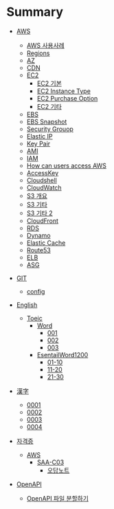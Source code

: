 # Summary

- [AWS]()
    - [AWS 사용사례](./AWS/WhatAWSCanDO.md)
    - [Regions](./AWS/region.md)
    - [AZ](./AWS/AZ.md)
    - [CDN](./AWS/CDN.md)
    - [EC2]()
        - [EC2 기본](./AWS/ec2.md)
        - [EC2 Instance Type](./AWS/ec2_instance_type.md)
        - [EC2 Purchase Option](./AWS/ec2_purchase_option.md)
        - [EC2 기타](./AWS/ec2_etc.md)
    - [EBS](./AWS/EBS.md)
    - [EBS Snapshot](./AWS/EBS_SNAPSHOT.md)
    - [Security Grouop](./AWS/Security_Group.md)
    - [Elastic IP](./AWS/Elastic_IP.md)
    - [Key Pair](./AWS/Key_Pair.md)
    - [AMI](./AWS/AMI.md)
    - [IAM](./AWS/IAM.md)
    - [How can users access AWS ](./AWS/HowUserCanAccess.md)
    - [AccessKey](./AWS/AccessKey.md)
    - [Cloudshell](./AWS/CloudShell.md)
    - [CloudWatch](./AWS/CloudWatch.md)
    - [S3 개요](./AWS/S3.md)
    - [S3 기타](./AWS/S3_02.md)
    - [S3 기타 2](./AWS/S3_03.md)
    - [CloudFront](./AWS/CloudFront.md)
    - [RDS](./AWS/RDS.md)
    - [Dynamo](./AWS/Dynamo.md)
    - [Elastic Cache](./AWS/ElasticCache.md)
    - [Route53](./AWS/Route53.md)
    - [ELB](./AWS/ELB.md)
    - [ASG](./AWS/ASG.md)

- [GIT]()
    - [config](./GIT/config/config.md)

- [English]()
    - [Toeic]()
        - [Word]()
            - [001](./English/Toeic/word001.md)
            - [002](./English/Toeic/word002.md)
            - [003](./English/Toeic/word003.md)
        - [EsentailWord1200]()
            - [01-10](./English/Toeic/EsentailWord1200/001.md)
            - [11-20](./English/Toeic/EsentailWord1200/002.md)
            - [21-30](./English/Toeic/EsentailWord1200/003.md)

- [漢字]()
    - [0001](./Kanji/0001.md)
    - [0002](./Kanji/0002.md)
    - [0003](./Kanji/0003.md)
    - [0004](./Kanji/0004.md)

- [자격증]()
    - [AWS]()
        - [SAA-C03]()
            - [오답노트](./AWS/Certificate/SAA-C03/review_note.md)

- [OpenAPI]()
    - [OpenAPI 파일 분할하기](./OpenAPI/OepnAPI_sperated_project.md)
